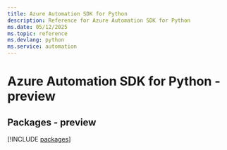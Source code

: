 ```yaml
---
title: Azure Automation SDK for Python
description: Reference for Azure Automation SDK for Python
ms.date: 05/12/2025
ms.topic: reference
ms.devlang: python
ms.service: automation
---
```

# Azure Automation SDK for Python - preview
## Packages - preview
[!INCLUDE [packages](automation-index.md)]